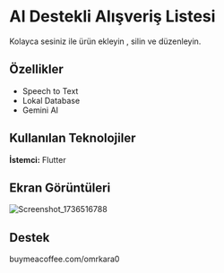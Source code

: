     
# AI Destekli Alışveriş Listesi

Kolayca sesiniz ile ürün ekleyin , silin ve düzenleyin.


## Özellikler

- Speech to Text
- Lokal Database
- Gemini AI


  
## Kullanılan Teknolojiler

**İstemci:** Flutter




  
## Ekran Görüntüleri

![Screenshot_1736516788](https://github.com/user-attachments/assets/614772ce-01f6-4885-b468-52d4d98e6a63)

  
## Destek

buymeacoffee.com/omrkara0

  
